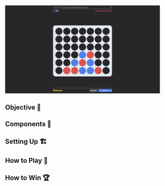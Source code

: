 [![tsuro](./screenshot.png)](/)

## Objective 🎯

## Components 🧱

## Setting Up 🏗️

## How to Play 🚀

## How to Win 🏆
